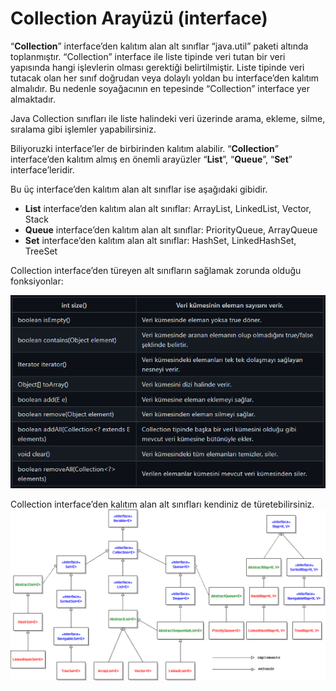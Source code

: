 # Collection Arayüzü (interface)

“**Collection**” interface’den kalıtım alan alt sınıflar “java.util” paketi altında toplanmıştır. “Collection” interface ile liste tipinde veri tutan bir veri yapısında hangi işlevlerin olması gerektiği belirtilmiştir. Liste tipinde veri tutacak olan her sınıf doğrudan veya dolaylı yoldan bu interface’den kalıtım almalıdır. Bu nedenle soyağacının en tepesinde “Collection” interface yer almaktadır.

Java Collection sınıfları ile liste halindeki veri üzerinde arama, ekleme, silme, sıralama gibi işlemler yapabilirsiniz.

Biliyoruzki interface’ler de birbirinden kalıtım alabilir. “**Collection**” interface’den kalıtım almış en önemli arayüzler “**List**”, “**Queue**”, “**Set**” interface’leridir.

Bu üç interface’den kalıtım alan alt sınıflar ise aşağıdaki gibidir.
- **List** interface’den kalıtım alan alt sınıflar: ArrayList, LinkedList, Vector, Stack
- **Queue** interface’den kalıtım alan alt sınıflar: PriorityQueue, ArrayQueue
- **Set** interface’den kalıtım alan alt sınıflar: HashSet, LinkedHashSet, TreeSet

Collection interface’den türeyen alt sınıfların sağlamak zorunda olduğu fonksiyonlar:

![](img/collectionClasses.png)

Collection interface’den kalıtım alan alt sınıfları kendiniz de türetebilirsiniz.
![](https://raw.githubusercontent.com/Kodluyoruz/taskforce/main/java102/collection/figures/collection-interface.png)



